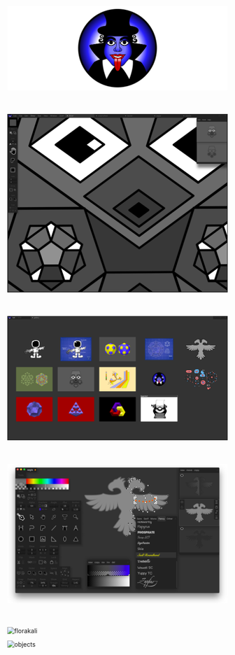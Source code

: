 <br><br><br><br>
![banner](img/banner.svg)
<br><br><br><br>
![shot](img/shot01.png)
<br><br><br><br>
![browser](img/browser.png)
<br><br><br><br>
![kali](img/kali.png)
<br><br><br><br>
![florakali](svg/gallery/florakali.svg)

![objects](svg/docs/objects.svg)